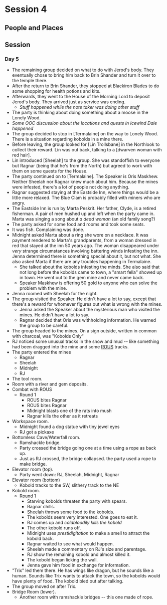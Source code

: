 # Session 4
## People and Places

## Session
### Day 5
* The remaining group decided on what to do with Jerod's body. They eventually chose to bring him back to Brin Shander and turn it over to the temple there.
* After the return to Brin Shander, they stopped at Blackiron Blades to do some shopping for health potions and kits.
* Afterwards, they went to the House of the Morning Lord to deposit Jerod's body. They arrived just as service was ending.
	* _Stuff happened while the note taker was doing other stuff_
* The party is thinking about doing something about a moose in the Lonely Wood.
* _Some OOC discussion about the locations and quests in Icewind Dale happened_
* The group decided to stop in [Termalaine] on the way to Lonely Wood. There is a situation regarding kobolds in a mine there.
* Before leaving, the group looked for [Lin Trollsbane] in the Northlook to collect their reward. Lin was out back, talking to a [dwarven woman with red hair].
* Lin introduced [Sheelah] to the group. She was standoffish to everyone but Ragnar (being that he's from the North) but agreed to work with them on some quests for the House.
* The party continued on to [Termalaine]. The Speaker is Oris Maskhew. Neither Sheelah nor Ragnar knew much about him. Because the mines were infested, there's a lot of people not doing anything.
* Ragnar suggested staying at the Eastside Inn, where things would be a little more relaxed. The Blue Clam is probably filled with miners who are angry.
* The Eastside Inn is run by Marta Peskrit. Her father, Clyde, is a retired fisherman. A pair of men hushed up and left when the party came in. Marta was singing a song about _a dead woman_ (an old family song?)
* The party asked for some food and rooms and took some seats.
* It was fish. Complaining was done.
* Midnight asked Marta about a ring she wore on a necklace. It was payment rendered to Marta's grandparents, from a woman dressed in red that stayed at the inn 50 years ago. The woman disappeared under _very_ strange circumstances involving battering winds infesting the inn. Jenna determined there is something special about it, but not what. She also asked Marta if there are any troubles happening in Termalaine.
	* She talked about the kobolds infesting the minds. She also said that not long before the kobolds came to town, a "smart fella" showed up in town. He went out to the gem mine and never came back.
	* Speaker Maskhew is offering 50 gold to anyone who can solve the problem with the mine.
* Jenna roomed with Sheelah for the night.
* The group visited the Speaker. He didn't have a lot to say, except that there's a reward for whomever figures out what is wrong with the mines.
	* Jenna asked the Speaker about the mysterious man who visited the mines. He didn't have a lot to say.
	* Ragnar decided that Oris was withholding information. He warned the group to be careful.
* The group headed to the mines. On a sign outside, written in common with charcoal, was "Kobolds Only"
* RJ noticed some unusual tracks in the snow and mud -- like something had been dragged into the mine and some [ROUS](https://www.urbandictionary.com/define.php?term=R.O.U.S) tracks.
* The party entered the mines
	* Ragnar
	* Sheelah
	* Midnight
	* RJ
* The tool room.
* Room with a river and gem deposits.
* Combat with ROUS
	* Round 1
		* ROUS bites Ragnar
		* ROUS bites Ragnar
		* Midnight blasts one of the rats into mush
		* Ragnar kills the other as it retreats
* Workspace room.
	* Midnight found a dog statue with tiny jewel eyes
	* RJ got a pickaxe
* Bottomless Cave/Waterfall room.
	* Ramshackle bridge.
	* Party crossed the bridge going one at a time using a rope as back up.
	* Just as RJ crossed, the bridge collapsed. the party used a rope to make bridge.
* Elevator room (top).
	* Party went down: RJ, Sheelah, Midnight, Ragnar
* Elevator room (bottom)
	* Kobold tracks to the SW, slithery track to the NE
* Kobold room.
	* Round 1
		* Starving kobolds threaten the party with spears.
		* Ragnar chills.
		* Sheelah throws some food to the kobolds.
		* The kobolds seem very interested. One goes to eat it.
		* RJ comes up and _coldbloodily kills the kobold_
		* The other kobold runs off.
		* Midnight uses _prestidigitation_ to make a smell to attract the kobold back.
		* Ragnar waited to see what would happen.
		* Sheelah made a commentary on RJ's size and parentage.
		* RJ show the remaining kobold and almost killed it.
		* The kobold began licking the wall.
		* Jenna gave him food in exchange for information.
* "Trix" led them there. He has wings like dragon, but he sounds like a human. Sounds like Trix wants to attack the town, so the kobolds would have plenty of food. The kobold bled out after talking.
* The group moved on after Trix.
* Bridge Room (lower).
	* Another room with ramshackle bridges -- this one made of rope.
<!--stackedit_data:
eyJoaXN0b3J5IjpbLTkyMzc4MTE4MCwxMDYyMjE5MTQ5LC0xOT
cxMTcwNzkzLDkyNzAyMTQzOSwtNDAxNjg5Njg2LDE1NTQ5ODc4
NTcsMzg2NzM3NzA3LDEwMzM0NTg4OTksNjMwMDc5MDEwLC0xOT
U5NjQ5OTk0LC03NjU1OTIxMzQsNDEyMTgwMzYsLTY3MjY4NDU0
MSw5NDgzODU1MzIsMTc3NjU4MDE5NCwtMTU2NzM3MDcxMF19
-->